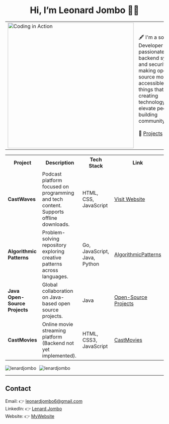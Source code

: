 <h1 align="center">Hi, I’m Leonard Jombo 👋🏾</h1>

<table align="center">
  <tr>
    <td>
      <img src="https://media.giphy.com/media/qgQUggAC3Pfv687qPC/giphy.gif" width="400" alt="Coding in Action" />
    </td>
    <td>
      <p>
       🖋️ I'm a software Developer who is passionate about backend systems and security, making open-source more accessible,building things that matter,<br>
        creating technology to elevate people and building community.<br><br>
        🚀 <a href="https://jombo-six.vercel.app">Projects</a>
      </p>
    </td>
  </tr>
</table>






<table> <tr> <th> Project</th> <th> Description</th> <th> Tech Stack</th> <th> Link</th> </tr> <tr> <td><strong>CastWaves</strong></td> <td>Podcast platform focused on programming and tech content. Supports offline downloads.</td> <td>HTML, CSS, JavaScript</td> <td><a href="https://cast-waves.vercel.app/">Visit Website</a></td> </tr> <tr> <td><strong>Algorithmic Patterns</strong></td> <td>Problem-solving repository exploring creative patterns across languages.</td> <td>Go, JavaScript, Java, Python</td> <td><a href="https://github.com/lenardjombo/AlgorithmicPatterns">AlgorithmicPatterns</a></td> </tr> <tr> <td><strong>Java Open-Source Projects</strong></td> <td>Global collaboration on Java-based open source projects.</td> <td>Java</td> <td><a href="https://github.com/lenardjombo/Java-open-source-projects">Open-Source Projects</a></td> </tr> <tr> <td><strong>CastMovies</strong></td> <td>Online movie streaming platform (Backend not yet implemented).</td> <td>HTML, CSS3, JavaScript</td> <td><a href="https://github.com/lenardjombo/CastMovies">CastMovies</a></td> </tr> </table>





<div style="display: flex; gap: 10px;">
  <img src="https://github-readme-stats.vercel.app/api?username=lenardjombo&show_icons=true&locale=en" alt="lenardjombo" />
  <img src="https://github-readme-streak-stats.herokuapp.com/?user=lenardjombo" alt="lenardjombo" />
</div>

---
##  **Contact**
Email: 👉 [leonardjombo6@gmail.com](mailto:leonardjombo6@gmail.com)  
LinkedIn: 👉 [Lenard Jombo](https://www.linkedin.com/in/leonard-jombo-7063a3254/)  
Website: 👉 [MyWebsite](https://jombo-sand.vercel.app/)  



  
